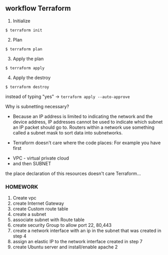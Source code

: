 ## workflow Terraform

1. Initialize

```
$ terraform init
```

2. Plan

```
$ terraform plan
```

3. Apply the plan

```
$ terraform apply
```

4. Apply the destroy

```
$ terraform destroy
```

instead of typing "yes" -> `terraform apply --auto-approve`

Why is subnetting necessary?

- Because an IP address is limited to indicating the network and the device address, IP addresses cannot be used to indicate which subnet an IP packet should go to. Routers within a network use something called a subnet mask to sort data into subnetworks.

* Terraform doesn't care where the code places:
  For example you have first

- VPC - virtual private cloud
- and then SUBNET

the place declaration of this resources doesn't care Terraform...

### HOMEWORK

1. Create vpc
2. create Internet Gateway
3. create Custom route table
4. create a subnet
5. associate subnet with Route table
6. create security Group to allow port 22, 80,443
7. create a network interface with an ip in the subnet that was created in step 4
8. assign an elastic IP to the network interface created in step 7
9. create Ubuntu server and install/enable apache 2
